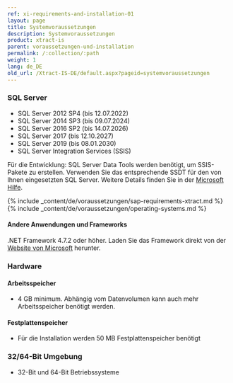 ```yaml
---
ref: xi-requirements-and-installation-01
layout: page
title: Systemvoraussetzungen
description: Systemvoraussetzungen
product: xtract-is
parent: voraussetzungen-und-installation
permalink: /:collection/:path
weight: 1
lang: de_DE
old_url: /Xtract-IS-DE/default.aspx?pageid=systemvoraussetzungen
---
```


### SQL Server
 	
- SQL Server 2012 SP4 (bis 12.07.2022)
- SQL Server 2014 SP3 (bis 09.07.2024)
- SQL Server 2016 SP2 (bis 14.07.2026)
- SQL Server 2017 (bis 12.10.2027)
- SQL Server 2019 (bis 08.01.2030)
- SQL Server Integration Services (SSIS)

Für die Entwicklung: SQL Server Data Tools werden benötigt, um SSIS-Pakete zu erstellen. Verwenden Sie das entsprechende SSDT für den von Ihnen eingesetzten SQL Server. Weitere Details finden Sie in der [Microsoft Hilfe](https://docs.microsoft.com/en-us/sql/ssdt/download-sql-server-data-tools-ssdt?view=sql-server-ver15).

{% include _content/de/voraussetzungen/sap-requirements-xtract.md %}
{% include _content/de/voraussetzungen/operating-systems.md %}

#### Andere Anwendungen und Frameworks
 	
.NET Framework 4.7.2 oder höher. Laden Sie das Framework direkt von der [Website von Microsoft](https://www.microsoft.com/de-DE/download/details.aspx?id=56116) herunter.

### Hardware
#### Arbeitsspeicher
 	
- 4 GB minimum. Abhängig vom Datenvolumen kann auch mehr Arbeitsspeicher benötigt werden.

#### Festplattenspeicher
 	
- Für die Installation werden 50 MB Festplattenspeicher benötigt

### 32/64-Bit Umgebung
 	
- 32-Bit und 64-Bit Betriebssysteme
<!--stackedit_data:
eyJoaXN0b3J5IjpbMzc2MDMwMDIyXX0=
-->
